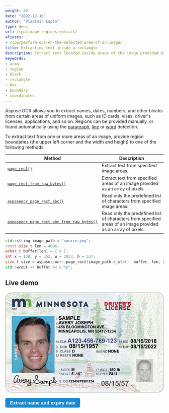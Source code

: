 ```yaml
---
weight: 40
date: "2022-12-10"
author: "Vladimir Lapin"
type: docs
url: /cpp/image-regions-extract/
aliases:
- /cpp/perform-ocr-on-the-selected-area-of-an-image/
title: Extracting text inside a rectangle
description: Extract text located inside areas of the image provided by coordinates.
keywords:
- area
- region
- block
- rectangle
- box
- boundary
- coordinates
---
```


<style>
	button {
		cursor: pointer;
		margin-right: 20px;
		padding: 7px 15px;
		border: none;
		border-radius: 5px;
		background-color: #1a89d0;
		font-weight: 700;
		font-size: 15px;
		color: #ffffff;
	}

	button:hover {
		background-color: #3071a9;
	}

	button:focus {
		outline: none;
	}

	#sample {
		position: relative;
	}

	#sample > div {
		position: absolute;
		display: none;
		border: dashed 1px #de4444;
		background-color: rgba(222,68,68,0.2);
	}

	#dl-name {
		top: 101px;
		left: 231px;
		width: 430px;
		height: 42px;
	}

	#dl-exp {
		top: 224px;
		left: 546px;
		width: 123px;
		height: 26px;
	}

	#results {
		display: none;
		max-width: 50%;
	}
</style>

Aspose.OCR allows you to extract names, dates, numbers, and other blocks from certain areas of uniform images, such as ID cards, visas, driver's licenses, applications, and so on. Regions can be provided manually, or found automatically using the [paragraph](/ocr/cpp/image-regions-paragraph-find/), [line](/ocr/cpp/image-regions-line-find/) or [word](/ocr/cpp/image-regions-word-find/) detection.

To extract text from one or more areas of an image, provide region boundaries (the upper left corner and the width and height) to one of the following methods:

Method | Description
------ | -----------
[`page_rect()`](https://reference.aspose.com/ocr/cpp/groupAspose#ga752eb6fb406f683226968d7341563bdc) | Extract text from specified image areas.
[`page_rect_from_raw_bytes()`](https://reference.aspose.com/ocr/cpp/groupAspose#gaf6758b200672ceb42669fc731028cd9e) | Extract text from specified areas of an image provided as an array of pixels.
[`asposeocr_page_rect_abc()`](https://reference.aspose.com/ocr/cpp/groupAspose#gad7e08c99ddd2cc79af2084bf73e7cdcf) | Read only the predefined list of characters from specified image areas.
[`asposeocr_page_rect_abc_from_raw_bytes()`](https://reference.aspose.com/ocr/cpp/groupAspose#ga53a31eb5322a721596029fd72259409d) | Read only the predefined list of characters from specified areas of an image provided as an array of pixels.

```cpp
std::string image_path = "source.png";
const size_t len = 4096;
wchar_t buffer[len] = { 0 };
int x = 138, y = 352, w = 2033, h = 537;
size_t size = aspose::ocr::page_rect(image_path.c_str(), buffer, len, x, y, w, h);
std::wcout << buffer << L"\n";
```

## Live demo

<div id="sample">
	<img src="dl.png" alt="Driver's license" />
	<div id="dl-name"></div>
	<div id="dl-exp"></div>
</div>

<button onclick="extract(this)">Extract name and expiry date</button>

<script>
	function extract(obj)
	{
		$("#sample > div").show(200);
		$("#results").show(200);
	}
</script>

<table id="results">
	<tr>
		<th>Block</th>
		<th>Coordinates</th>
		<th>Extracted text</th>
	</tr>
	<tr>
		<td>Name</td>
		<td>{X=231, Y=101, Width=430, Height=42}</td>
		<td>SAMPLE<br />AVERY JOSEPH</td>
	</tr>
	<tr>
		<td>Expiry date</td>
		<td>{X=546, Y=224, Width=123, Height=26}</td>
		<td>08/15/2022</td>
	</tr>
</table>
